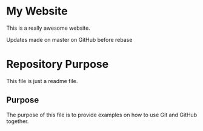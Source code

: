 # My Website

This is a really awesome website.

Updates made on master on GitHub before rebase

# Repository Purpose

This file is just a readme file.

## Purpose

The purpose of this file is to provide examples 
on how to use Git and GitHub together.